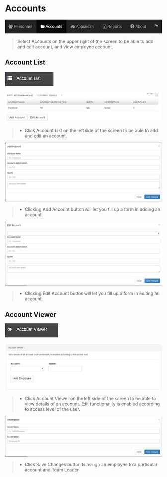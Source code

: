 # Accounts
![Image](img/accounts1.png)
>
>Select Accounts on the upper right of the screen to be able to add and edit account, and view employee account.
>
## Account List
![Image](img/accounts2.png)
>
![Image](img/accounts3.png)
>
> + Click Account List on the left side of the screen to be able to add and edit an account.
>
![Image](img/accounts4.png)
> 
> + Clicking Add Account button will let you fill up a form in adding an account.
>
![Image](img/accounts5.png)
> 
> + Clicking Edit Account button will let you fill up a form in editing an account.
>
>
## Account Viewer
![Image](img/accounts6.png)
>
![Image](img/accounts7.png)
>
> + Click Account Viewer on the left side of the screen to be able to view details of an account. Edit functionality is enabled according to access level of the user.
>
![Image](img/accounts8.png)
>
> + Click Save Changes button to assign an employee to a particular account and Team Leader.  